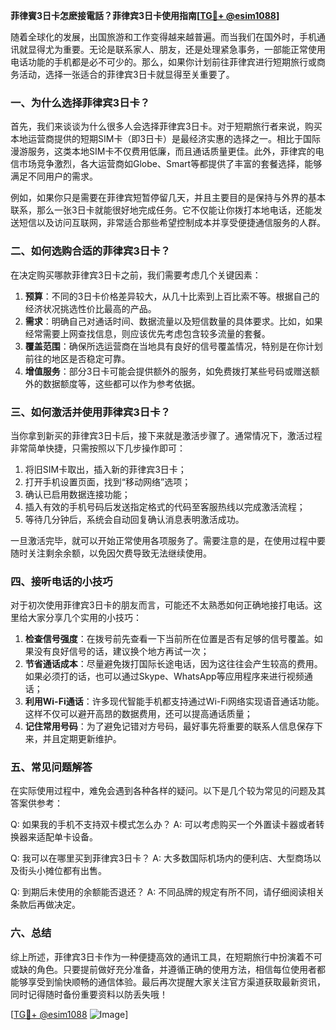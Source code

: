 **菲律賓3日卡怎麽接電話？菲律宾3日卡使用指南[[TG💪+ @esim1088](https://t.me/s/esim1088)]**

随着全球化的发展，出国旅游和工作变得越来越普遍。而当我们在国外时，手机通讯就显得尤为重要。无论是联系家人、朋友，还是处理紧急事务，一部能正常使用电话功能的手机都是必不可少的。那么，如果你计划前往菲律宾进行短期旅行或商务活动，选择一张适合的菲律宾3日卡就显得至关重要了。

### 一、为什么选择菲律宾3日卡？

首先，我们来谈谈为什么很多人会选择菲律宾3日卡。对于短期旅行者来说，购买本地运营商提供的短期SIM卡（即3日卡）是最经济实惠的选择之一。相比于国际漫游服务，这类本地SIM卡不仅费用低廉，而且通话质量更佳。此外，菲律宾的电信市场竞争激烈，各大运营商如Globe、Smart等都提供了丰富的套餐选择，能够满足不同用户的需求。

例如，如果你只是需要在菲律宾短暂停留几天，并且主要目的是保持与外界的基本联系，那么一张3日卡就能很好地完成任务。它不仅能让你拨打本地电话，还能发送短信以及访问互联网，非常适合那些希望控制成本并享受便捷通信服务的人群。

### 二、如何选购合适的菲律宾3日卡？

在决定购买哪款菲律宾3日卡之前，我们需要考虑几个关键因素：

1. **预算**：不同的3日卡价格差异较大，从几十比索到上百比索不等。根据自己的经济状况挑选性价比最高的产品。
2. **需求**：明确自己对通话时间、数据流量以及短信数量的具体要求。比如，如果经常需要上网查找信息，则应该优先考虑包含较多流量的套餐。
3. **覆盖范围**：确保所选运营商在当地具有良好的信号覆盖情况，特别是在你计划前往的地区是否稳定可靠。
4. **增值服务**：部分3日卡可能会提供额外的服务，如免费拨打某些号码或赠送额外的数据额度等，这些都可以作为参考依据。

### 三、如何激活并使用菲律宾3日卡？

当你拿到新买的菲律宾3日卡后，接下来就是激活步骤了。通常情况下，激活过程非常简单快捷，只需按照以下几步操作即可：

1. 将旧SIM卡取出，插入新的菲律宾3日卡；
2. 打开手机设置页面，找到“移动网络”选项；
3. 确认已启用数据连接功能；
4. 插入有效的手机号码后发送指定格式的代码至客服热线以完成激活流程；
5. 等待几分钟后，系统会自动回复确认消息表明激活成功。

一旦激活完毕，就可以开始正常使用各项服务了。需要注意的是，在使用过程中要随时关注剩余余额，以免因欠费导致无法继续使用。

### 四、接听电话的小技巧

对于初次使用菲律宾3日卡的朋友而言，可能还不太熟悉如何正确地接打电话。这里给大家分享几个实用的小技巧：

1. **检查信号强度**：在拨号前先查看一下当前所在位置是否有足够的信号覆盖。如果没有良好信号的话，建议换个地方再试一次；
2. **节省通话成本**：尽量避免拨打国际长途电话，因为这往往会产生较高的费用。如果必须打的话，也可以通过Skype、WhatsApp等应用程序来进行视频通话；
3. **利用Wi-Fi通话**：许多现代智能手机都支持通过Wi-Fi网络实现语音通话功能。这样不仅可以避开高昂的数据费用，还可以提高通话质量；
4. **记住常用号码**：为了避免记错对方号码，最好事先将重要的联系人信息保存下来，并且定期更新维护。

### 五、常见问题解答

在实际使用过程中，难免会遇到各种各样的疑问。以下是几个较为常见的问题及其答案供参考：

Q: 如果我的手机不支持双卡模式怎么办？
A: 可以考虑购买一个外置读卡器或者转换器来适配单卡设备。

Q: 我可以在哪里买到菲律宾3日卡？
A: 大多数国际机场内的便利店、大型商场以及街头小摊位都有出售。

Q: 到期后未使用的余额能否退还？
A: 不同品牌的规定有所不同，请仔细阅读相关条款后再做决定。

### 六、总结

综上所述，菲律宾3日卡作为一种便捷高效的通讯工具，在短期旅行中扮演着不可或缺的角色。只要提前做好充分准备，并遵循正确的使用方法，相信每位使用者都能够享受到愉快顺畅的通信体验。最后再次提醒大家关注官方渠道获取最新资讯，同时记得随时备份重要资料以防丢失哦！

[[TG💪+ @esim1088](https://t.me/s/esim1088) ![Image](https://i.postimg.cc/4NQfJmqS/Snipaste-2025-05-13-00-14-12.png)]